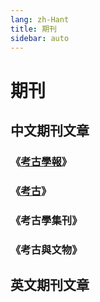 ```yaml
---
lang: zh-Hant
title: 期刊
sidebar: auto
---
```


# 期刊
## 中文期刊文章
### 《[考古學報](journal/acta-archaeologica-sinica.md)》
### 《[考古](journal/kaogu.md)》
### 《考古學集刊》
### 《考古與文物》

## 英文期刊文章